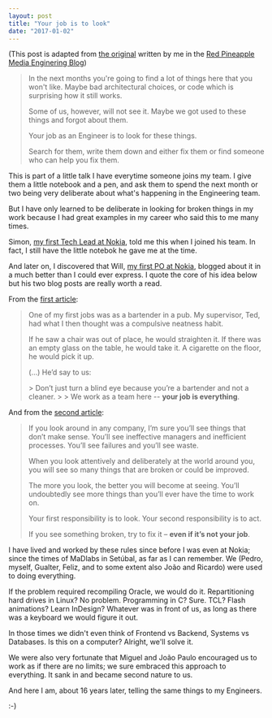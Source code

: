 ```yaml
---
layout: post
title: "Your job is to look"
date: "2017-01-02"
---
```


(This post is adapted from [the original](http://engineering.redpineapplemedia.com/2017/01/02/your-job-is-to-look/) written by me in the [Red Pineapple Media Enginering Blog](http://engineering.redpineapplemedia.com/))

> In the next months you're going to find a lot of things here that you won't like. Maybe bad architectural choices, or code which is surprising how it still works.
> 
> Some of us, however, will not see it. Maybe we got used to these things and forgot about them.
> 
> Your job as an Engineer is to look for these things.
> 
> Search for them, write them down and either fix them or find someone who can help you fix them.

This is part of a little talk I have everytime someone joins my team. I give them a little notebook and a pen, and ask them to spend the next month or two being very deliberate about what's happening in the Engineering team.

But I have only learned to be deliberate in looking for broken things in my work because I had great examples in my career who said this to me many times.

Simon, [my first Tech Lead at Nokia](https://de.linkedin.com/in/simon-kenyon-shepard-6226351a), told me this when I joined his team. In fact, I still have the little notebok he gave me at the time.

And later on, I discovered that Will, [my first PO at Nokia](https://de.linkedin.com/in/williamgill), blogged about it in a much better than I could ever express. I quote the core of his idea below but his two blog posts are really worth a read.

From the [first article](http://williamgill.de/2011/02/20/not-my-job/):

> One of my first jobs was as a bartender in a pub. My supervisor, Ted, had what I then thought was a compulsive neatness habit.
> 
> If he saw a chair was out of place, he would straighten it. If there was an empty glass on the table, he would take it. A cigarette on the floor, he would pick it up.
> 
> (...) He’d say to us:
> 
> \> Don’t just turn a blind eye because you’re a bartender and not a cleaner. > > We work as a team here -- **your job is everything**.

And from the [second article](http://williamgill.de/2011/08/13/the-most-important-career-skill-for-this-century-fixing-whats-broken/):

> If you look around in any company, I’m sure you’ll see things that don’t make sense. You’ll see ineffective managers and inefficient processes. You’ll see failures and you’ll see waste.
> 
> When you look attentively and deliberately at the world around you, you will see so many things that are broken or could be improved.
> 
> The more you look, the better you will become at seeing. You’ll undoubtedly see more things than you’ll ever have the time to work on.
> 
> Your first responsibility is to look. Your second responsibility is to act.
> 
> If you see something broken, try to fix it – **even if it’s not your job**.

I have lived and worked by these rules since before I was even at Nokia; since the times of MaDlabs in Setúbal, as far as I can remember. We (Pedro, myself, Gualter, Feliz, and to some extent also João and Ricardo) were used to doing everything.

If the problem required recompiling Oracle, we would do it. Repartitioning hard drives in Linux? No problem. Programming in C? Sure. TCL? Flash animations? Learn InDesign? Whatever was in front of us, as long as there was a keyboard we would figure it out.

In those times we didn't even think of Frontend vs Backend, Systems vs Databases. Is this on a computer? Alright, we'll solve it.

We were also very fortunate that Miguel and João Paulo encouraged us to work as if there are no limits; we sure embraced this approach to everything. It sank in and became second nature to us.

And here I am, about 16 years later, telling the same things to my Engineers.

:-)

